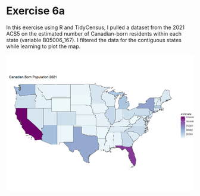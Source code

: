 # Exercise 6a

In this exercise using R and TidyCensus, I pulled a dataset from the 2021 ACS5 on the estimated number of Canadian-born residents within each state (variable B05006_167). I filtered the data for the contiguous states while learning to plot the map.

![Plot 1](ex6a.png)
